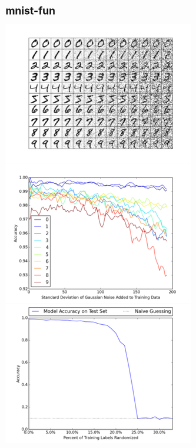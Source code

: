 # mnist-fun

![Image](/plots/Noisy_X_all_digits_0-192.png)
![Image](/plots/classwise_accuracy_vs_noisy_X_jet_4.png)
![Image](/plots/accuracy_vs_noisy_y_fixed_x_label.png)
